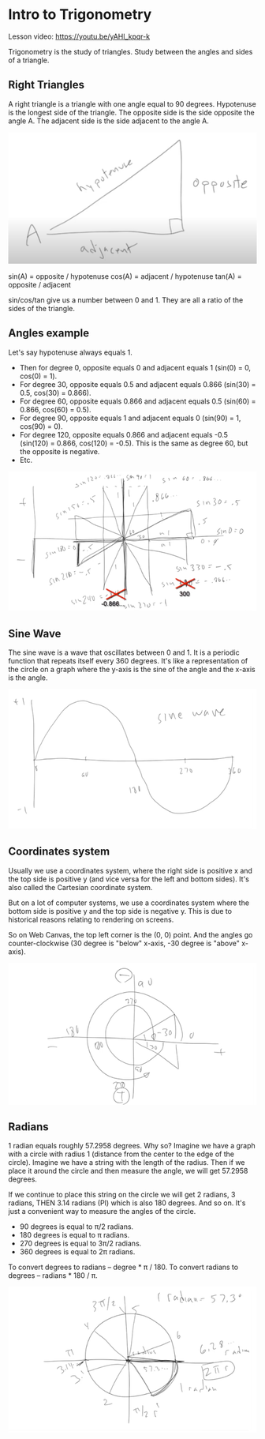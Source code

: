 # Intro to Trigonometry

Lesson video: https://youtu.be/yAHl_kpqr-k

Trigonometry is the study of triangles. Study between the angles and sides of a triangle.

## Right Triangles

A right triangle is a triangle with one angle equal to 90 degrees. Hypotenuse is the longest side of the triangle. The opposite side is the side opposite the angle A. The adjacent side is the side adjacent to the angle A.

![Right Triangle](./images/right-triangle.png)

sin(A) = opposite / hypotenuse
cos(A) = adjacent / hypotenuse
tan(A) = opposite / adjacent

sin/cos/tan give us a number between 0 and 1. They are all a ratio of the sides of the triangle.

## Angles example

Let's say hypotenuse always equals 1. 
- Then for degree 0, opposite equals 0 and adjacent equals 1 (sin(0) = 0, cos(0) = 1).
- For degree 30, opposite equals 0.5 and adjacent equals 0.866 (sin(30) = 0.5, cos(30) = 0.866).
- For degree 60, opposite equals 0.866 and adjacent equals 0.5 (sin(60) = 0.866, cos(60) = 0.5).
- For degree 90, opposite equals 1 and adjacent equals 0 (sin(90) = 1, cos(90) = 0).
- For degree 120, opposite equals 0.866 and adjacent equals -0.5 (sin(120) = 0.866, cos(120) = -0.5). This is the same as degree 60, but the opposite is negative.
- Etc.

![Angles example](./images/angles.png)

## Sine Wave

The sine wave is a wave that oscillates between 0 and 1. It is a periodic function that repeats itself every 360 degrees. It's like a representation of the circle on a graph where the y-axis is the sine of the angle and the x-axis is the angle.

![Sine Wave](./images/sine-wave.png)

## Coordinates system

Usually we use a coordinates system, where the right side is positive x and the top side is positive y (and vice versa for the left and bottom sides). It's also called the Cartesian coordinate system.

But on a lot of computer systems, we use a coordinates system where the bottom side is positive y and the top side is negative y. This is due to historical reasons relating to rendering on screens.

So on Web Canvas, the top left corner is the (0, 0) point. And the angles go counter-clockwise (30 degree is "below" x-axis, -30 degree is "above" x-axis).

![Coordinates system](./images/coordinates-system.png)

## Radians

1 radian equals roughly 57.2958 degrees. Why so? Imagine we have a graph with a circle with radius 1 (distance from the center to the edge of the circle). Imagine we have a string with the length of the radius. Then if we place it around the circle and then measure the angle, we will get 57.2958 degrees.

If we continue to place this string on the circle we will get 2 radians, 3 radians, THEN 3.14 radians (PI) which is also 180 degrees. And so on. It's just a convenient way to measure the angles of the circle.

- 90 degrees is equal to π/2 radians.
- 180 degrees is equal to π radians.
- 270 degrees is equal to 3π/2 radians.
- 360 degrees is equal to 2π radians.

To convert degrees to radians – degree * π / 180.
To convert radians to degrees – radians * 180 / π.

![Radians](./images/radians.png)
